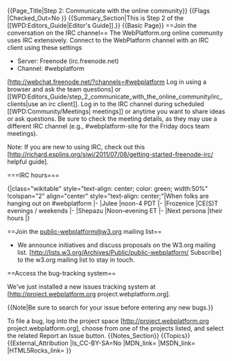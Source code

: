 {{Page_Title|Step 2: Communicate with the online community}}
{{Flags
|Checked_Out=No
}}
{{Summary_Section|This is Step 2 of the [[WPD:Editors_Guide|Editor's Guide]].}}
{{Basic Page}}
==Join the conversation on the IRC channel==
The WebPlatform.org online community uses IRC extensively. Connect to the WebPlatform channel with an IRC client using these settings
* Server: Freenode (irc.freenode.net)
* Channel: #webplatform

[http://webchat.freenode.net/?channels=#webplatform Log in using a browser and ask the team questions] or [[WPD:Editors_Guide/step_2_communicate_with_the_online_community/irc_clients|use an irc client]]. Log in to the IRC channel during scheduled [[WPD:Community/Meetings| meetings]] or anytime you want to share ideas or ask questions. Be sure to check the meeting details, as they may use a different IRC channel (e.g., #webplatform-site for the Friday docs team meetings).

Note: If you are new to using IRC, check out this [http://richard.esplins.org/siwi/2011/07/08/getting-started-freenode-irc/ helpful guide].

===IRC hours===

{|class="wikitable" style="text-align: center; color: green; width:50%"
!colspan="2" align="center" style="text-align: center;"|When folks are hanging out on #webplatform
|-
|Julee
|noon-4 PDT
|-
|Frozenice
|CE(S)T evenings / weekends
|-
|Shepazu
|Noon–evening ET
|-
|Next persona
|their hours
|}

==Join the public-webplatform@w3.org mailing list==
* We announce initiatives and discuss proposals on the W3.org mailing list. [http://lists.w3.org/Archives/Public/public-webplatform/ Subscribe] to the w3.org mailing list to stay in touch.

==Access the bug-tracking system==

We've just installed a new issues tracking system at [http://project.webplatform.org project.webplatform.org].

{{Note|Be sure to search for your issue before entering any new bugs.}}

To file a bug, log into the project space [http://project.webplatform.org project.webplatform.org], choose from one of the projects listed, and select the related Report an Issue button.
{{Notes_Section}}
{{Topics}}
{{External_Attribution
|Is_CC-BY-SA=No
|MDN_link=
|MSDN_link=
|HTML5Rocks_link=
}}